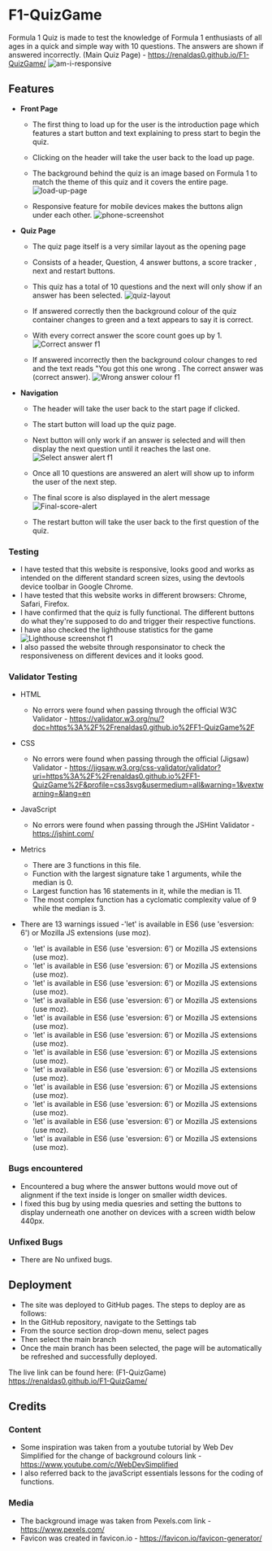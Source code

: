 # F1-QuizGame

Formula 1 Quiz is made to test the knowledge of Formula 1 enthusiasts of all ages in a quick and simple way with 10 questions.
The answers are shown if answered incorrectly.
(Main Quiz Page) - https://renaldas0.github.io/F1-QuizGame/
![am-i-responsive](https://user-images.githubusercontent.com/97538312/171836625-1c8571cb-9184-4bb7-84dc-7bc1a55dc444.jpg)


## **Features**

- **Front Page** 
  - The first thing to load up for the user is the introduction page which features a start button and text explaining to press start to begin the quiz.
  - Clicking on the header will take the user back to the load up page.

  - The background behind the quiz is an image based on Formula 1 to match the theme of this quiz and it covers the entire page.
![load-up-page](https://user-images.githubusercontent.com/97538312/171836642-d72a3a59-e34b-4b6d-a9da-dd9c9816965a.jpg)

  - Responsive feature for mobile devices makes the buttons align under each other.
  ![phone-screenshot](https://user-images.githubusercontent.com/97538312/171836808-0dd9b2fc-ca14-45d6-8253-b8c0ded92d1c.jpg)




- **Quiz Page**
  - The quiz page itself is a very similar layout as the opening page
  - Consists of a header, Question, 4 answer buttons, a score tracker , next and restart buttons.
  - This quiz has a total of 10 questions and the next will only show if an answer has been selected.
![quiz-layout](https://user-images.githubusercontent.com/97538312/171836859-3ff20d50-5ec1-4b8f-ae12-a482165dfca8.jpg)




  - If answered correctly then the background colour of the quiz container changes to green and a text appears to say it is correct.
  - With every correct answer the score count goes up by 1.
![Correct answer f1](https://user-images.githubusercontent.com/97538312/171189079-081844f0-533d-4bc9-9a93-39f74bf4a638.jpg)



  - If answered incorrectly then the background colour changes to red and the text reads "You got this one wrong . The correct answer was (correct answer).
![Wrong answer colour f1](https://user-images.githubusercontent.com/97538312/171189096-2b8283f1-6d11-4710-bd4f-cbf0c08c4cd4.jpg)


- **Navigation**

  - The header will take the user back to the start page if clicked.
  - The start button will load up the quiz page.
  - Next button will only work if an answer is selected and will then display the next question until it reaches the last one.
![Select answer alert f1](https://user-images.githubusercontent.com/97538312/170990674-36b591d9-7529-48f9-82e1-378e25943408.jpg)

  - Once all 10 questions are answered an alert will show up to inform the user of the next step.
  - The final score is also displayed in the alert message
![Final-score-alert](https://user-images.githubusercontent.com/97538312/171836708-a7527347-4aef-4985-b6e5-1aca21db83f6.jpg)



  - The restart button will take the user back to the first question of the quiz.


### Testing

- I have tested that this website is responsive, looks good and works as intended on the different standard screen sizes, using the devtools device toolbar in Google Chrome.
- I have tested that this website works in different browsers: Chrome, Safari, Firefox.
- I have confirmed that the quiz is fully functional. The different buttons do what they're supposed to do and trigger their respective functions.
- I have also checked the lighthouse statistics for the game 
 ![Lighthouse screenshot f1](https://user-images.githubusercontent.com/97538312/170991041-8b061360-e3db-4e61-aac1-6123bd838238.jpg)
- I also passed the website through responsinator to check the responsiveness on different devices and it looks good.


### Validator Testing
- HTML
    - No errors were found when passing through the official W3C Validator - https://validator.w3.org/nu/?doc=https%3A%2F%2Frenaldas0.github.io%2FF1-QuizGame%2F

- CSS
    - No errors were found when passing through the official (Jigsaw) Validator - https://jigsaw.w3.org/css-validator/validator?uri=https%3A%2F%2Frenaldas0.github.io%2FF1-QuizGame%2F&profile=css3svg&usermedium=all&warning=1&vextwarning=&lang=en

- JavaScript
    - No errors were found when passing through the JSHint Validator - https://jshint.com/
     
- Metrics
    - There are 3 functions in this file.
    - Function with the largest signature take 1 arguments, while the median is 0.
    - Largest function has 16 statements in it, while the median is 11.
    - The most complex function has a cyclomatic complexity value of 9 while the median is 3.

- There are 13 warnings issued
	-'let' is available in ES6 (use 'esversion: 6') or Mozilla JS extensions (use moz).
	- 'let' is available in ES6 (use 'esversion: 6') or Mozilla JS extensions (use moz).
	- 'let' is available in ES6 (use 'esversion: 6') or Mozilla JS extensions (use moz).
	- 'let' is available in ES6 (use 'esversion: 6') or Mozilla JS extensions (use moz).
	- 'let' is available in ES6 (use 'esversion: 6') or Mozilla JS extensions (use moz).
	- 'let' is available in ES6 (use 'esversion: 6') or Mozilla JS extensions (use moz).
	- 'let' is available in ES6 (use 'esversion: 6') or Mozilla JS extensions (use moz).
	- 'let' is available in ES6 (use 'esversion: 6') or Mozilla JS extensions (use moz).
	- 'let' is available in ES6 (use 'esversion: 6') or Mozilla JS extensions (use moz).
	- 'let' is available in ES6 (use 'esversion: 6') or Mozilla JS extensions (use moz).
	- 'let' is available in ES6 (use 'esversion: 6') or Mozilla JS extensions (use moz).
	- 'let' is available in ES6 (use 'esversion: 6') or Mozilla JS extensions (use moz).
	- 'let' is available in ES6 (use 'esversion: 6') or Mozilla JS extensions (use moz).

### Bugs encountered 
 - Encountered a bug where the answer buttons would move out of alignment if the text inside is longer on smaller width devices.
 - I fixed this bug by using media quesries and setting the buttons to display underneath one another on devices with a screen width below 440px.

### Unfixed Bugs
 - There are No unfixed bugs.

## Deployment

- The site was deployed to GitHub pages. The steps to deploy are as follows:
- In the GitHub repository, navigate to the Settings tab
- From the source section drop-down menu, select pages
- Then select the main branch 
- Once the main branch has been selected, the page will be automatically be refreshed and successfully deployed.


The live link can be found here: (F1-QuizGame) https://renaldas0.github.io/F1-QuizGame/

## Credits

### Content
- Some inspiration was taken from a youtube tutorial by Web Dev Simplified for the change of background colours link - https://www.youtube.com/c/WebDevSimplified
- I also referred back to the javaScript essentials lessons for the coding of functions.

### Media
- The background image was taken from Pexels.com link - https://www.pexels.com/
- Favicon was created in favicon.io - https://favicon.io/favicon-generator/
